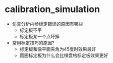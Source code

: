 # calibration_simulation
* 仿真分析内参标定错误的原因有哪些
  * 标定板不平
  * 标定板某一个点坏掉  
* 常用标定技巧的原因?
  * 标定板和像平面夹角为45度时效果最好
  * 圆圈标定板为什么会比棋盘格标定板效果更好   
